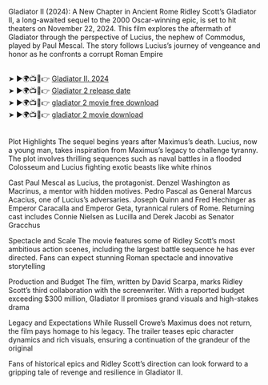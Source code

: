 Gladiator II (2024): A New Chapter in Ancient Rome
Ridley Scott’s Gladiator II, a long-awaited sequel to the 2000 Oscar-winning epic, is set to hit theaters on November 22, 2024. This film explores the aftermath of Gladiator through the perspective of Lucius, the nephew of Commodus, played by Paul Mescal. The story follows Lucius’s journey of vengeance and honor as he confronts a corrupt Roman Empire​

<br>
​
➤ ►🌍📺📱👉 <a href="https://rb.gy/7q5g28"> Gladiator II. 2024 </a> <br>
➤ ►🌍📺📱👉 <a href="https://rb.gy/7q5g28"> Gladiator 2 release date </a> <br>
➤ ►🌍📺📱👉 <a href="https://rb.gy/7q5g28"> gladiator 2 movie free download </a> <br>
➤ ►🌍📺📱👉 <a href="https://rb.gy/7q5g28"> gladiator 2 movie download </a> <br>
<br>

Plot Highlights
The sequel begins years after Maximus’s death. Lucius, now a young man, takes inspiration from Maximus’s legacy to challenge tyranny. The plot involves thrilling sequences such as naval battles in a flooded Colosseum and Lucius fighting exotic beasts like white rhinos​

Cast
Paul Mescal as Lucius, the protagonist.
Denzel Washington as Macrinus, a mentor with hidden motives.
Pedro Pascal as General Marcus Acacius, one of Lucius’s adversaries.
Joseph Quinn and Fred Hechinger as Emperor Caracalla and Emperor Geta, tyrannical rulers of Rome.
Returning cast includes Connie Nielsen as Lucilla and Derek Jacobi as Senator Gracchus​

Spectacle and Scale
The movie features some of Ridley Scott’s most ambitious action scenes, including the largest battle sequence he has ever directed. Fans can expect stunning Roman spectacle and innovative storytelling​

Production and Budget
The film, written by David Scarpa, marks Ridley Scott’s third collaboration with the screenwriter. With a reported budget exceeding $300 million, Gladiator II promises grand visuals and high-stakes drama​

Legacy and Expectations
While Russell Crowe’s Maximus does not return, the film pays homage to his legacy. The trailer teases epic character dynamics and rich visuals, ensuring a continuation of the grandeur of the original​

Fans of historical epics and Ridley Scott’s direction can look forward to a gripping tale of revenge and resilience in Gladiator II.
